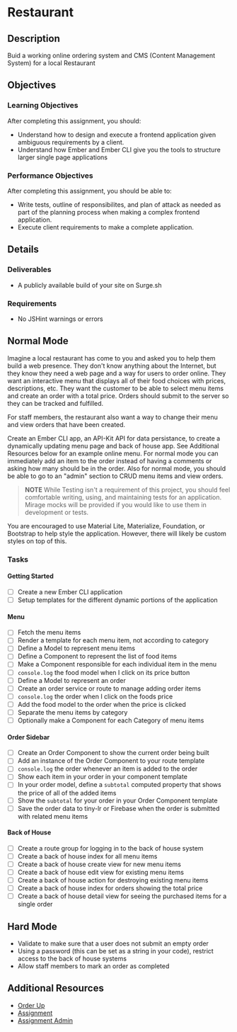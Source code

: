 # Restaurant

## Description

Buid a working online ordering system and CMS (Content Management System) for a local Restaurant

## Objectives

### Learning Objectives

After completing this assignment, you should:

- Understand how to design and execute a frontend application given ambiguous requirements by a client.
- Understand how Ember and Ember CLI give you the tools to structure larger single page applications

### Performance Objectives

After completing this assignment, you should be able to:

- Write tests, outline of responsibilites, and plan of attack as needed as part of the planning process when making a complex frontend application.
- Execute client requirements to make a complete application.

## Details

### Deliverables

* A publicly available build of your site on Surge.sh

### Requirements

* No JSHint warnings or errors

## Normal Mode

Imagine a local restaurant has come to you and asked you to help them build a web presence.
They don't know anything about the Internet, but they know they need a web page and a way for users to order online.
They want an interactive menu that displays all of their food choices with prices, descriptions, etc.
They want the customer to be able to select menu items and create an order with a total price.
Orders should submit to the server so they can be tracked and fulfilled.

For staff members, the restaurant also want a way to change their menu and view orders that have been created.

Create an Ember CLI app, an API-Kit API for data persistance,
to create a dynamically updating menu page and back of house app.
See Additional Resources below for an example online menu.
For normal mode you can immediately add an item to the order instead of having a comments or asking how many should be in the order.
Also for normal mode, you should be able to go to an "admin" section to CRUD menu items and view orders.

> **NOTE** While Testing isn't a requirement of this project,
you should feel comfortable writing, using, and maintaining tests for an application.
Mirage mocks will be provided if you would like to use them in development or tests.

You are encouraged to use Material Lite, Materialize, Foundation, or Bootstrap to help style the application.
However, there will likely be custom styles on top of this.

### Tasks
#### Getting Started
- [ ] Create a new Ember CLI application
- [ ] Setup templates for the different dynamic portions of the application

#### Menu
- [ ] Fetch the menu items
- [ ] Render a template for each menu item, not according to category
- [ ] Define a Model to represent menu items
- [ ] Define a Component to represent the list of food items
- [ ] Make a Component responsible for each individual item in the menu
- [ ] `console.log` the food model when I click on its price button
- [ ] Define a Model to represent an order
- [ ] Create an order service or route to manage adding order items
- [ ] `console.log` the order when I click on the foods price
- [ ] Add the food model to the order when the price is clicked
- [ ] Separate the menu items by category
- [ ] Optionally make a Component for each Category of menu items

#### Order Sidebar
- [ ] Create an Order Component to show the current order being built
- [ ] Add an instance of the Order Component to your route template
- [ ] `console.log` the order whenever an item is added to the order
- [ ] Show each item in your order in your component template
- [ ] In your order model, define a `subtotal` computed property that shows the price of all of the added items
- [ ] Show the `subtotal` for your order in your Order Component template
- [ ] Save the order data to tiny-lr or Firebase when the order is submitted with related menu items

#### Back of House
- [ ] Create a route group for logging in to the back of house system
- [ ] Create a back of house index for all menu items
- [ ] Create a back of house create view for new menu items
- [ ] Create a back of house edit view for existing menu items
- [ ] Create a back of house action for destroying existing menu items
- [ ] Create a back of house index for orders showing the total price
- [ ] Create a back of house detail view for seeing the purchased items for a single order

## Hard Mode
- Validate to make sure that a user does not submit an empty order
- Using a password (this can be set as a string in your code), restrict access to the back of house systems
- Allow staff members to mark an order as completed

## Additional Resources
- [Order Up](https://orderup.com/restaurants/nuvo-burrito/delivery/categories/0)
- [Assignment](http://obese-finger.surge.sh)
- [Assignment Admin](http://obese-finger.surge.sh/admin)
